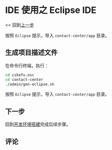 # IDE 使用之 Eclipse IDE

<< 回到[上一步](./engineering.md#初始化系统)

按照 `Eclipse` 提示，导入 `contact-center/app` 目录。

## 生成项目描述文件

在命令行终端，执行：

```bash
cd cskefu.osc
cd contact-center
./admin/gen-eclipse.sh
```

按照 `Eclipse` 提示，导入 `contact-center/app` 目录。


## 下一步

回到[开发环境搭建](./engineering.md#初始化系统)完成后续步骤。

## 评论

<script src="https://utteranc.es/client.js"
        repo="chatopera/docs"
        issue-term="pathname"
        label="Comment"
        theme="github-light"
        crossorigin="anonymous"
        async>
</script>
